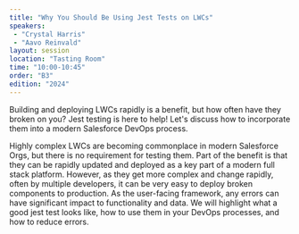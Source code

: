 ```yaml
---
title: "Why You Should Be Using Jest Tests on LWCs"
speakers:
 - "Crystal Harris"
 - "Aavo Reinvald"
layout: session
location: "Tasting Room"
time: "10:00-10:45"
order: "B3"
edition: "2024"
---
```


Building and deploying LWCs rapidly is a benefit, but how often have they broken on you? Jest testing is here to help! Let's discuss how to incorporate them into a modern Salesforce DevOps process.
 
Highly complex LWCs are becoming commonplace in modern Salesforce Orgs, but there is no requirement for testing them. Part of the benefit is that they can be rapidly updated and deployed as a key part of a modern full stack platform. However, as they get more complex and change rapidly, often by multiple developers, it can be very easy to deploy broken components to production. As the user-facing framework, any errors can have significant impact to functionality and data. We will highlight what a good jest test looks like, how to use them in your DevOps processes, and how to reduce errors.